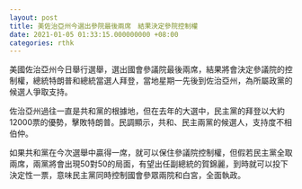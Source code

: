 ```yaml
---
layout: post
title: 美佐治亞州今選出參院最後兩席　結果決定參院控制權
date: 2021-01-05 01:33:15.000000000 +08:00
categories: rthk
---
```


美國佐治亞州今日舉行選舉，選出國會參議院最後兩席，結果將會決定參議院的控制權，總統特朗普和總統當選人拜登，當地星期一先後到佐治亞州，為所屬政黨的候選人爭取支持。

佐治亞州過往一直是共和黨的根據地，但在去年的大選中，民主黨的拜登以大約12000票的優勢，擊敗特朗普。民調顯示，共和、民主兩黨的候選人，支持度不相伯仲。

如果共和黨在今次選舉中贏得一席，就可以保住參議院控制權，但假若民主黨全取兩席，兩黨將會出現50對50的局面，有望出任副總統的賀錦麗，到時就可以投下決定性一票，意味民主黨同時控制國會參眾兩院和白宮，全面執政。
